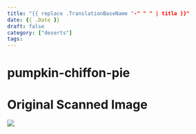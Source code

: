 ```yaml
---
title: "{{ replace .TranslationBaseName "-" " " | title }}"
date: {{ .Date }}
draft: false
category: ["deserts"]
tags:
---
```


# pumpkin-chiffon-pie

# Original Scanned Image

![](/static/deserts/pumpkin-chiffon-pie.png)